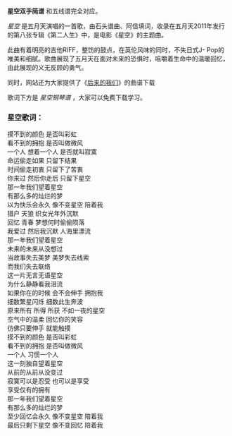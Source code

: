 

**星空双手简谱** 和五线谱完全对应。

_星空_ 是五月天演唱的一首歌，由石头谱曲、阿信填词，收录在五月天2011年发行的第八张专辑《第二人生》中，是电影《星空》的主题曲。

此曲有着明亮的吉他RIFF，整饬的鼓点，在英伦风味的同时，不失日式J-
Pop的唯美和细腻。歌曲展现了五月天在面对未来的恐惧时，咀嚼着生命中的温暖回忆，由此展现的义无反顾的勇气。

同时，网站还为大家提供了《[后来的我们](Music-8934-后来的我们-五月天.html "后来的我们")》的曲谱下载

歌词下方是 _星空钢琴谱_ ，大家可以免费下载学习。

### 星空歌词：

摸不到的颜色 是否叫彩虹  
看不到的拥抱 是否叫做微风  
一个人 想着一个人 是否就叫寂寞  
命运偷走如果 只留下结果  
时间偷走初衷 只留下了苦衷  
你来过 然后你走后 只留下星空  
那一年我们望着星空  
有那么多的灿烂的梦  
以为快乐会永久 像不变星空 陪着我  
猎户 天狼 织女光年外沉默  
回忆 青春 梦想何时偷偷陨落  
我爱过 然后我沉默 人海里漂流  
那一年我们望着星空  
未来的未来从没想过  
当故事失去美梦 美梦失去线索  
而我们失去联络  
这一片无言无语星空  
为什么静静看我泪流  
如果你在的时候 会不会伸手 拥抱我  
细数繁星闪烁 细数此生奔波  
原来所有 所得 所获 不如一夜的星空  
空气中的温柔 回忆你的笑容  
彷佛只要伸手 就能触摸  
摸不到的颜色 是否叫彩虹  
看不到的拥抱 是否叫做微风  
一个人 习惯一个人  
这一刻独自望着星空  
从前的从前从没变过  
寂寞可以是忍受 也可以是享受  
享受仅有的拥有  
那一年我们望着星空  
有那么多的灿烂的梦  
至少回忆会永久 像不变星空 陪着我  
最后只剩下星空 像不变回忆 陪着我

